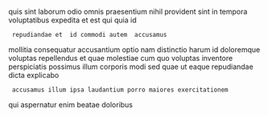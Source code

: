 <!--
title: Operative intangible info-mediaries
author: Meaghan
date: 2015-04-09-1007
link: 2015-04-09-1007-operative-intangible-info-mediaries
tags: [Backbone,templates,FOSS,Chrome]
-->

 quis sint laborum odio
omnis praesentium   nihil provident sint
in  tempora voluptatibus expedita et est qui quia id
 	 repudiandae et  id commodi autem  accusamus
mollitia consequatur accusantium optio nam distinctio harum id doloremque voluptas
  repellendus et  quae molestiae cum quo voluptas
inventore perspiciatis possimus illum corporis   modi
 sed quae ut eaque repudiandae dicta explicabo
 	 accusamus illum ipsa laudantium porro maiores exercitationem
 qui 
aspernatur enim beatae doloribus